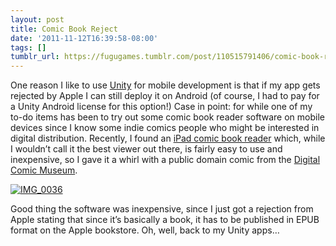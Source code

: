 ```yaml
---
layout: post
title: Comic Book Reject
date: '2011-11-12T16:39:58-08:00'
tags: []
tumblr_url: https://fugugames.tumblr.com/post/110515791406/comic-book-reject
---
```

One reason I like to use [Unity](http://unity3d.com/) for mobile development is that if my app gets rejected by Apple I can still deploy it on Android (of course, I had to pay for a Unity Android license for this option!) Case in point: for while one of my to-do items has been to try out some comic book reader software on mobile devices since I know some indie comics people who might be interested in digital distribution. Recently, I found an [iPad comic book reader](http://www.codestore.co.uk/#comic) which, while I wouldn’t call it the best viewer out there, is fairly easy to use and inexpensive, so I gave it a whirl with a public domain comic from the [Digital Comic Museum](http://digitalcomicmuseum.com/).

[![](http://itshardtofondlepenguins.com/wp-content/uploads/2011/11/IMG_0036.png "IMG\_0036")](http://itshardtofondlepenguins.com/wp-content/uploads/2011/11/IMG_0036.png)

Good thing the software was inexpensive, since I just got a rejection from Apple stating that since it’s basically a book, it has to be published in EPUB format on the Apple bookstore. Oh, well, back to my Unity apps…

